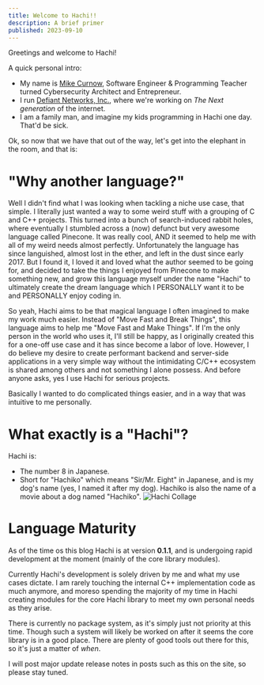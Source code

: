 ```yaml
---
title: Welcome to Hachi!!
description: A brief primer
published: 2023-09-10
---
```


Greetings and welcome to Hachi!

A quick personal intro:

- My name is [Mike Curnow](https://www.linkedin.com/in/takko-the-boss/), Software Engineer & Programming Teacher turned Cybersecurity Architect and Entrepreneur.
- I run [Defiant Networks, Inc.](https://defiant-networks.com/), where we're working on *The Next generation* of the internet.
- I am a family man, and imagine my kids programming in Hachi one day. That'd be sick.

Ok, so now that we have that out of the way, let's get into the elephant in the room, and that is: 
# "Why another language?"

Well I didn't find what I was looking when tackling a niche use case, that simple. I literally just wanted a way to some weird stuff with a grouping of C and C++ projects. This turned into a bunch of search-induced rabbit holes, where eventually I stumbled across a (now) defunct but very awesome language called Pinecone. It was really cool, AND it seemed to help me with all of my weird needs almost perfectly. Unfortunately the language has since languished, almost lost in the ether, and left in the dust since early 2017. But I found it, I loved it and loved what the author seemed to be going for, and decided to take the things I enjoyed from Pinecone to make something new, and grow this language myself under the name "Hachi" to ultimately create the dream language which I PERSONALLY want it to be and PERSONALLY enjoy coding in. 

So yeah, Hachi aims to be that magical language I often imagined to make my work much easier. Instead of "Move Fast and Break Things", this language aims to help me "Move Fast and Make Things". If I'm the only person in the world who uses it, I'll still be happy, as I originally created this for a one-off use case and it has since become a labor of love. However, I do believe my desire to create performant backend and server-side applications in a very simple way without the intimidating C/C++ ecosystem is shared among others and not something I alone possess. And before anyone asks, yes I use Hachi for serious projects.

Basically I wanted to do complicated things easier, and in a way that was intuitive to me personally. 

# What exactly is a "Hachi"?
Hachi is:
- The number 8 in Japanese.
- Short for "Hachiko" which means "Sir/Mr. Eight" in Japanese, and is my dog's name (yes, I named it after my dog). Hachiko is also the name of a movie about a dog named "Hachiko".
![Hachi Collage](/hachi-collage.png "Hachi Collage" )

# Language Maturity
As of the time os this blog Hachi is at version **0.1.1**, and is undergoing rapid development at the moment (mainly of the core library modules).

Currently Hachi's development is solely driven by me and what my use cases dictate. I am rarely touching the internal C++ implementation code as much anymore, and moreso spending the majority of my time in Hachi creating modules for the core Hachi library to meet my own personal needs as they arise.

There is currently no package system, as it's simply just not priority at this time. Though such a system will likely be worked on after it seems the core library is in a good place. There are plenty of good tools out there for this, so it's just a matter of _when_.

I will post major update release notes in posts such as this on the site, so please stay tuned. 
